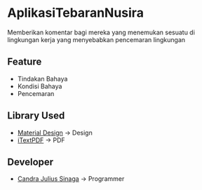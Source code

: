 # AplikasiTebaranNusira
Memberikan komentar bagi mereka yang menemukan sesuatu di lingkungan kerja yang menyebabkan pencemaran lingkungan

## Feature
- Tindakan Bahaya
- Kondisi Bahaya
- Pencemaran

## Library Used
* [Material Design](https://coil-kt.github.io/coil/) -> Design
* [iTextPDF](https://itextpdf.com/en/resources/api-documentation) -> PDF

## Developer
* [Candra Julius Sinaga](https://code.cjsflow.com/) -> Programmer

